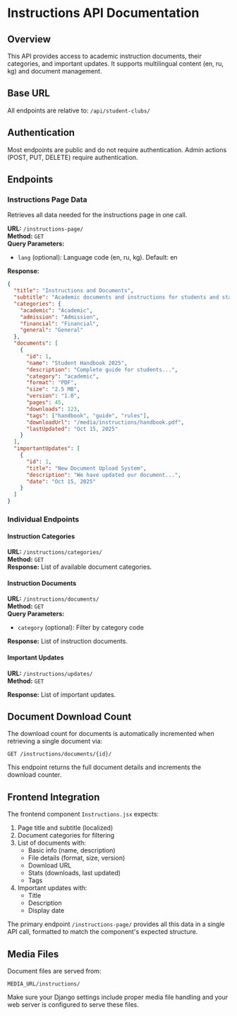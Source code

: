 # Instructions API Documentation

## Overview

This API provides access to academic instruction documents, their categories, and important updates. It supports multilingual content (en, ru, kg) and document management.

## Base URL

All endpoints are relative to: `/api/student-clubs/`

## Authentication

Most endpoints are public and do not require authentication. Admin actions (POST, PUT, DELETE) require authentication.

## Endpoints

### Instructions Page Data

Retrieves all data needed for the instructions page in one call.

**URL:** `/instructions-page/`  
**Method:** `GET`  
**Query Parameters:**

- `lang` (optional): Language code (en, ru, kg). Default: en

**Response:**

```json
{
  "title": "Instructions and Documents",
  "subtitle": "Academic documents and instructions for students and staff",
  "categories": {
    "academic": "Academic",
    "admission": "Admission",
    "financial": "Financial",
    "general": "General"
  },
  "documents": [
    {
      "id": 1,
      "name": "Student Handbook 2025",
      "description": "Complete guide for students...",
      "category": "academic",
      "format": "PDF",
      "size": "2.5 MB",
      "version": "1.0",
      "pages": 45,
      "downloads": 123,
      "tags": ["handbook", "guide", "rules"],
      "downloadUrl": "/media/instructions/handbook.pdf",
      "lastUpdated": "Oct 15, 2025"
    }
  ],
  "importantUpdates": [
    {
      "id": 1,
      "title": "New Document Upload System",
      "description": "We have updated our document...",
      "date": "Oct 15, 2025"
    }
  ]
}
```

### Individual Endpoints

#### Instruction Categories

**URL:** `/instructions/categories/`  
**Method:** `GET`  
**Response:** List of available document categories.

#### Instruction Documents

**URL:** `/instructions/documents/`  
**Method:** `GET`  
**Query Parameters:**

- `category` (optional): Filter by category code

**Response:** List of instruction documents.

#### Important Updates

**URL:** `/instructions/updates/`  
**Method:** `GET`

**Response:** List of important updates.

## Document Download Count

The download count for documents is automatically incremented when retrieving a single document via:

```
GET /instructions/documents/{id}/
```

This endpoint returns the full document details and increments the download counter.

## Frontend Integration

The frontend component `Instructions.jsx` expects:

1. Page title and subtitle (localized)
2. Document categories for filtering
3. List of documents with:
   - Basic info (name, description)
   - File details (format, size, version)
   - Download URL
   - Stats (downloads, last updated)
   - Tags
4. Important updates with:
   - Title
   - Description
   - Display date

The primary endpoint `/instructions-page/` provides all this data in a single API call, formatted to match the component's expected structure.

## Media Files

Document files are served from:

```
MEDIA_URL/instructions/
```

Make sure your Django settings include proper media file handling and your web server is configured to serve these files.
